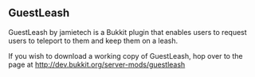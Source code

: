 GuestLeash
--------------

GuestLeash by jamietech is a Bukkit plugin that enables users to request users to teleport to them and keep them on a leash.

If you wish to download a working copy of GuestLeash, hop over to the page at http://dev.bukkit.org/server-mods/guestleash